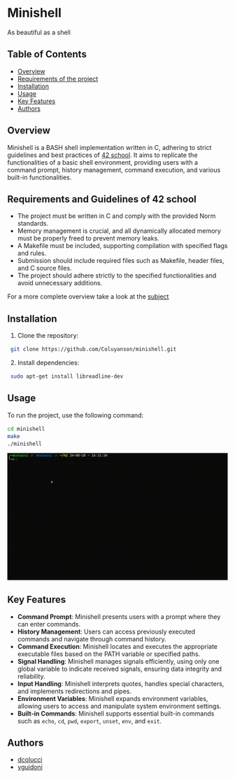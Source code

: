 
# Minishell
As beautiful as a shell

## Table of Contents
- [Overview](#overview)
- [Requirements of the project](#requirements-and-guidelines-of-42-school)
- [Installation](#installation)
- [Usage](#usage)
- [Key Features](#key-features)
- [Authors](#authors)

## Overview
Minishell is a BASH shell implementation written in C, adhering to strict guidelines and best practices of [42 school](https://42firenze.it/). It aims to replicate the functionalities of a basic shell environment, providing users with a command prompt, history management, command execution, and various built-in functionalities.

## Requirements and Guidelines of 42 school

- The project must be written in C and comply with the provided Norm standards.
- Memory management is crucial, and all dynamically allocated memory must be properly freed to prevent memory leaks.
- A Makefile must be included, supporting compilation with specified flags and rules.
- Submission should include required files such as Makefile, header files, and C source files.
- The project should adhere strictly to the specified functionalities and avoid unnecessary additions.

For a more complete overview take a look at the [subject](./minishell.en.subject.pdf)

## Installation
1. Clone the repository:
```bash
 git clone https://github.com/Coluyanson/minishell.git
```

2. Install dependencies:
```bash
 sudo apt-get install libreadline-dev
```

## Usage
To run the project, use the following command:
```bash
cd minishell
make
./minishell
```
![Example](./docs/gif/simple_usage.gif)

## Key Features

- **Command Prompt**: Minishell presents users with a prompt where they can enter commands.
- **History Management**: Users can access previously executed commands and navigate through command history.
- **Command Execution**: Minishell locates and executes the appropriate executable files based on the PATH variable or specified paths.
- **Signal Handling**: Minishell manages signals efficiently, using only one global variable to indicate received signals, ensuring data integrity and reliability.
- **Input Handling**: Minishell interprets quotes, handles special characters, and implements redirections and pipes.
- **Environment Variables**: Minishell expands environment variables, allowing users to access and manipulate system environment settings.
- **Built-in Commands**: Minishell supports essential built-in commands such as `echo`, `cd`, `pwd`, `export`, `unset`, `env`, and `exit`.

## Authors

- [dcolucci](https://github.com/Coluyanson)
- [vguidoni](https://github.com/Rotkiv97)
